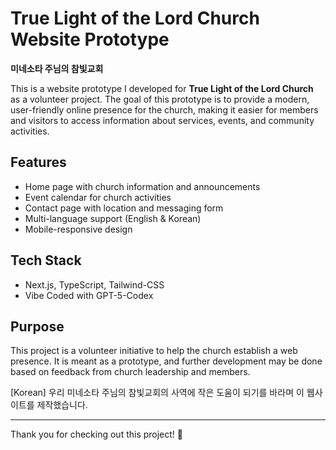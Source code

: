 # True Light of the Lord Church Website Prototype
**미네소타 주님의 참빛교회**

This is a website prototype I developed for **True Light of the Lord Church** as a volunteer project. The goal of this prototype is to provide a modern, user-friendly online presence for the church, making it easier for members and visitors to access information about services, events, and community activities.

## Features
- Home page with church information and announcements
- Event calendar for church activities
- Contact page with location and messaging form
- Multi-language support (English & Korean)
- Mobile-responsive design

## Tech Stack
- Next.js, TypeScript, Tailwind-CSS
- Vibe Coded with GPT-5-Codex

## Purpose
This project is a volunteer initiative to help the church establish a web presence. It is meant as a prototype, and further development may be done based on feedback from church leadership and members. 

[Korean] 우리 미네소타 주님의 참빛교회의 사역에 작은 도움이 되기를 바라며 이 웹사이트를 제작했습니다. 

-----

Thank you for checking out this project! 🙏